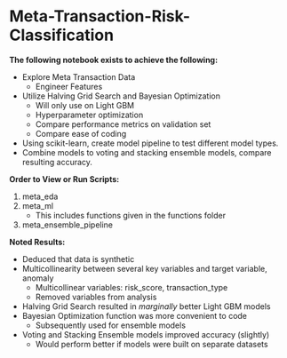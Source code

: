 # Meta-Transaction-Risk-Classification
**The following notebook exists to achieve the following:**
- Explore Meta Transaction Data
   - Engineer Features
- Utilize Halving Grid Search and Bayesian Optimization
   - Will only use on Light GBM
   - Hyperparameter optimization
   - Compare performance metrics on validation set
   - Compare ease of coding 
- Using scikit-learn, create model pipeline to test different model types.
- Combine models to voting and stacking ensemble models, compare resulting accuracy.

**Order to View or Run Scripts:**
1. meta_eda
2. meta_ml
   - This includes functions given in the functions folder
3. meta_ensemble_pipeline

**Noted Results:**
- Deduced that data is synthetic
- Multicollinearity between several key variables and target variable, anomaly
  - Multicollinear variables: risk_score, transaction_type
  - Removed variables from analysis
- Halving Grid Search resulted in *marginally* better Light GBM models
- Bayesian Optimization function was more convenient to code
  - Subsequently used for ensemble models
- Voting and Stacking Ensemble models improved accuracy (slightly)
  - Would perform better if models were built on separate datasets

